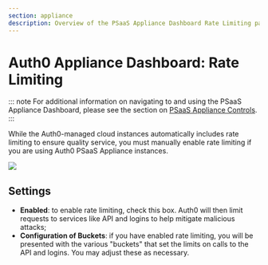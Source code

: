 ```yaml
---
section: appliance
description: Overview of the PSaaS Appliance Dashboard Rate Limiting page
---
```


# Auth0 Appliance Dashboard: Rate Limiting

::: note
  For additional information on navigating to and using the PSaaS Appliance Dashboard, please see the section on [PSaaS Appliance Controls](/appliance/dashboard#appliance-controls).
:::

While the Auth0-managed cloud instances automatically includes rate limiting to ensure quality service, you must manually enable rate limiting if you are using Auth0 PSaaS Appliance instances.

![](/media/articles/appliance/dashboard/rate-limiting.png)

## Settings

* **Enabled**: to enable rate limiting, check this box. Auth0 will then limit requests to services like API and logins to help mitigate malicious attacks;
* **Configuration of Buckets**: if you have enabled rate limiting, you will be presented with the various "buckets" that set the limits on calls to the API and logins. You may adjust these as necessary.
